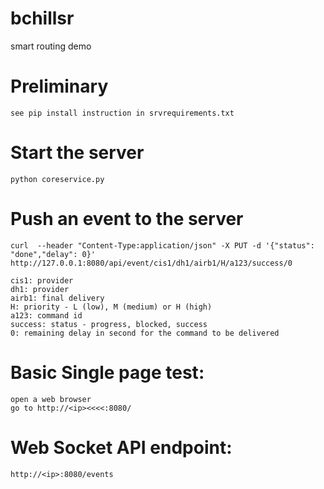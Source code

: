 # bchillsr
smart routing demo

# Preliminary
	see pip install instruction in srvrequirements.txt


# Start the server
	python coreservice.py

# Push an event to the server
	curl  --header "Content-Type:application/json" -X PUT -d '{"status": "done","delay": 0}' http://127.0.0.1:8080/api/event/cis1/dh1/airb1/H/a123/success/0

	cis1: provider
	dh1: provider
	airb1: final delivery
	H: priority - L (low), M (medium) or H (high)
	a123: command id
	success: status - progress, blocked, success
	0: remaining delay in second for the command to be delivered

# Basic Single page test:
	open a web browser
	go to http://<ip><<<<:8080/

# Web Socket API endpoint:
	http://<ip>:8080/events


